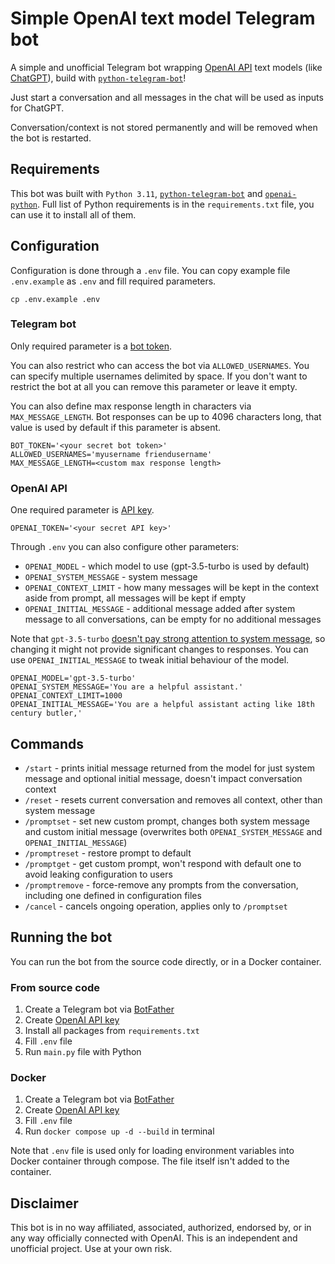 # Simple OpenAI text model Telegram bot

A simple and unofficial Telegram bot wrapping [OpenAI API](https://openai.com/blog/openai-api/) text models (like [ChatGPT](https://openai.com/blog/chatgpt)), build with [`python-telegram-bot`](https://github.com/python-telegram-bot/python-telegram-bot)!

Just start a conversation and all messages in the chat will be used as inputs for ChatGPT.

Conversation/context is not stored permanently and will be removed when the bot is restarted.



## Requirements

This bot was built with `Python 3.11`, [`python-telegram-bot`](https://github.com/python-telegram-bot/python-telegram-bot) and [`openai-python`](https://github.com/openai/openai-python).
Full list of Python requirements is in the `requirements.txt` file, you can use it to install all of them.



## Configuration

Configuration is done through a `.env` file. You can copy example file `.env.example` as `.env` and fill required parameters.

```commandline
cp .env.example .env
```


### Telegram bot

Only required parameter is a [bot token](https://core.telegram.org/bots#creating-a-new-bot).

You can also restrict who can access the bot via `ALLOWED_USERNAMES`.
You can specify multiple usernames delimited by space.
If you don't want to restrict the bot at all you can remove this parameter or leave it empty.

You can also define max response length in characters via `MAX_MESSAGE_LENGTH`.
Bot responses can be up to 4096 characters long, that value is used by default if this parameter is absent.

```dotenv
BOT_TOKEN='<your secret bot token>'
ALLOWED_USERNAMES='myusername friendusername'
MAX_MESSAGE_LENGTH=<custom max response length>
```


### OpenAI API

One required parameter is [API key](https://platform.openai.com/account/api-keys).

```dotenv
OPENAI_TOKEN='<your secret API key>'
```

Through `.env` you can also configure other parameters:
* `OPENAI_MODEL` - which model to use (gpt-3.5-turbo is used by default)
* `OPENAI_SYSTEM_MESSAGE` - system message
* `OPENAI_CONTEXT_LIMIT` - how many messages will be kept in the context aside from prompt, all messages will be kept if empty
* `OPENAI_INITIAL_MESSAGE` - additional message added after system message to all conversations, can be empty for no additional messages

Note that `gpt-3.5-turbo` [doesn't pay strong attention to system message](https://platform.openai.com/docs/guides/chat/instructing-chat-models), so changing it might not provide significant changes to responses.
You can use `OPENAI_INITIAL_MESSAGE` to tweak initial behaviour of the model.

```dotenv
OPENAI_MODEL='gpt-3.5-turbo'
OPENAI_SYSTEM_MESSAGE='You are a helpful assistant.'
OPENAI_CONTEXT_LIMIT=1000
OPENAI_INITIAL_MESSAGE='You are a helpful assistant acting like 18th century butler,'
```


## Commands

* `/start` - prints initial message returned from the model for just system message and optional initial message, doesn't impact conversation context
* `/reset` - resets current conversation and removes all context, other than system message
* `/promptset` - set new custom prompt, changes both system message and custom initial message (overwrites both `OPENAI_SYSTEM_MESSAGE` and `OPENAI_INITIAL_MESSAGE`)
* `/promptreset` - restore prompt to default
* `/promptget` - get custom prompt, won't respond with default one to avoid leaking configuration to users
* `/promptremove` - force-remove any prompts from the conversation, including one defined in configuration files
* `/cancel` - cancels ongoing operation, applies only to `/promptset`


## Running the bot

You can run the bot from the source code directly, or in a Docker container.


### From source code

1. Create a Telegram bot via [BotFather](https://core.telegram.org/bots#6-botfather)
2. Create [OpenAI API key](https://platform.openai.com/account/api-keys)
3. Install all packages from `requirements.txt`
4. Fill `.env` file
5. Run `main.py` file with Python


### Docker

1. Create a Telegram bot via [BotFather](https://core.telegram.org/bots#6-botfather)
2. Create [OpenAI API key](https://platform.openai.com/account/api-keys)
3. Fill `.env` file
4. Run `docker compose up -d --build` in terminal

Note that `.env` file is used only for loading environment variables into Docker container through compose.
The file itself isn't added to the container.



## Disclaimer

This bot is in no way affiliated, associated, authorized, endorsed by, or in any way officially connected with OpenAI.
This is an independent and unofficial project.
Use at your own risk.
